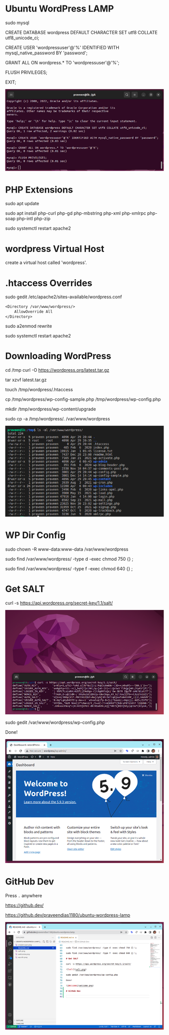 # Ubuntu WordPress LAMP

sudo mysql

CREATE DATABASE wordpress DEFAULT CHARACTER SET utf8 COLLATE utf8_unicode_ci;

CREATE USER 'wordpressuser'@'%' IDENTIFIED WITH mysql_native_password BY 'password';

GRANT ALL ON wordpress.* TO 'wordpressuser'@'%';

FLUSH PRIVILEGES;

EXIT;

![Create a User](create-user.png)

# PHP Extensions

sudo apt update

sudo apt install php-curl php-gd php-mbstring php-xml php-xmlrpc php-soap php-intl php-zip

sudo systemctl restart apache2

# wordpress Virtual Host

create a virtual host called 'wordpress'.

# .htaccess Overrides

sudo gedit /etc/apache2/sites-available/wordpress.conf

```
<Directory /var/www/wordpress/>
	AllowOverride All
</Directory>
```

sudo a2enmod rewrite

sudo systemctl restart apache2

# Downloading WordPress

cd /tmp
curl -O https://wordpress.org/latest.tar.gz

tar xzvf latest.tar.gz

touch /tmp/wordpress/.htaccess

cp /tmp/wordpress/wp-config-sample.php /tmp/wordpress/wp-config.php

mkdir /tmp/wordpress/wp-content/upgrade

sudo cp -a /tmp/wordpress/. /var/www/wordpress

![WP Dir](wp-dir.png)

# WP Dir Config

sudo chown -R www-data:www-data /var/www/wordpress

sudo find /var/www/wordpress/ -type d -exec chmod 750 {} \;

sudo find /var/www/wordpress/ -type f -exec chmod 640 {} \;

# Get SALT

curl -s https://api.wordpress.org/secret-key/1.1/salt/

![Salt](salt.png)

sudo gedit /var/www/wordpress/wp-config.php

Done!

![Welcome](welcome.png)

# GitHub Dev

Press ```.``` anywhere

https://github.dev/

https://github.dev/praveendias1180/ubuntu-wordpress-lamp

![Dev](github-dev.png)